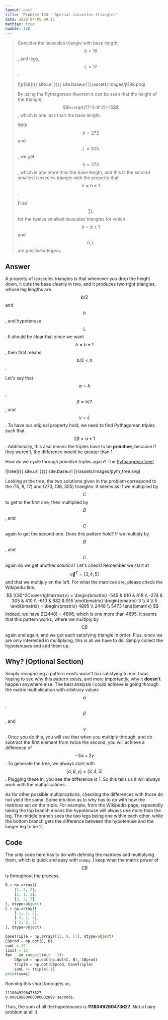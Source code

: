 ```yaml
---
layout: post
title: "Problem 138 - Special isosceles triangles"
date: 2020-04-05 09:15
mathjax: true
number: 138
---
```


> Consider the isosceles triangle with base length, $$b=16$$, and legs, $$L=17$$.
>
> ![p138]({{ site.url }}{{ site.baseurl }}/assets/Images/p138.png)
>
> By using the Pythagorean theorem it can be seen that the height of the triangle, $$h=\sqrt{17^2-8^2}=15$$, which is one less than the base length.
>
> With $$b=272$$ and $$L=305$$, we get $$h=273$$, which is one more than the base length, and this is the second smallest isosceles triangle with the property that $$h=b\pm1$$.
>
> Find $$\sum L$$ for the twelve smallest isosceles triangles for which $$h=b\pm1$$ and $$b,L$$ are positive integers.

<!--more-->

## Answer

A property of isosceles triangles is that whenever you drop the height down, it cuts the base cleanly in two, and it produces two right triangles, whose leg lengths are $$b/2$$ and $$h$$, and hypotenuse $$L$$. It should be clear that since we want $$h=b\pm1$$, then that means $$b/2<h$$.

Let's say that $$\alpha=h$$, $$\beta=b/2$$, and $$\gamma=L$$. To have our original property hold, we need to find Pythagorean triples such that $$2\beta=\alpha\pm1$$. Additionally, this also means the triples have to be **primitive**, because if they weren't, the difference would be greater than 1.

How do we cycle through primitive triples again? The [Pythaogrean tree!](https://en.wikipedia.org/wiki/Tree_of_primitive_Pythagorean_triples)

![tree]({{ site.url }}{{ site.baseurl }}/assets/Images/pyth_tree.svg)

Looking at the tree, the two solutions given in the problem correspond to the (15, 8, 17) and (273, 136, 305) triangles. It seems as if we multiplied by $$C$$ to get to the first one, then multiplied by $$B$$, and $$C$$ again to get the second one. Does this pattern hold? If we multiply by $$B$$, and $$C$$ again do we get another solution? Let's check! Remember we start at $$\overrightarrow{v}^T=[3, 4, 5]$$ and that we multiply on the left. For what the matrices are, please check the Wikipedia link.
$$
(CB)^2C\overrightarrow{v} =
	\begin{bmatrix}
		-545 & 610 & 818 \\
		-274 & 305 & 410 \\
		-610 & 682 & 915
	\end{bmatrix}
	\begin{bmatrix}
		3 \\ 4 \\ 5
	\end{bmatrix}
= \begin{bmatrix}
	4895 \\ 2448 \\ 5473
\end{bmatrix}
$$
Indeed, we have 2(2448) = 4896, which is one more than 4895. It seems that this pattern works, where we multiply by $$CB$$ again and again, and we get each satisfying triangle in order. Plus, since we are only interested in multiplying, this is all we have to do. Simply collect the hypotenuses and add them up.

## Why? (Optional Section)

Simply recognizing a pattern exists wasn't too satisfying to me. I was hoping to see why this pattern exists, and more importantly, why it **doesn't** happen anywhere else. The best analysis I could achieve is going through the matrix multiplication with arbitrary values $$\alpha$$, $$\beta$$, and $$\gamma$$. Once you do this, you will see that when you multiply through, and do subtract the first element from twice the second, you will achieve a difference of $$-3\alpha + 2\gamma$$. To generate the tree, we always start with $$[\alpha, \beta, \gamma] = [3, 4, 5]$$. Plugging these in, you see the difference is 1. So this tells us it will always work with the multiplications.

As for other possible multiplications, checking the differences with those do not yield the same. Some intuition as to why has to do with how the matrices act on the triple. For example, from the Wikipedia page, repeatedly taking the top branch means the hypotenuse will always one more than the leg. The middle branch sees the two legs being one within each other, while the bottom branch gets the difference between the hypotenuse and the longer leg to be 2.

## Code

The only code here has to do with defining the matrices and multiplying them, which is quick and easy with `numpy`. I keep what the matrix power of $$CB$$ is throughout the process. 

```python
B = np.array([
    [1, 2, 2],
    [2, 1, 2],
    [2, 2, 3]
], dtype=object)
C = np.array([
    [-1, 2, 2],
    [-2, 1, 2],
    [-2, 2, 3]
], dtype=object)

baseTriple = np.array([15, 8, 17], dtype=object)
CBprod = np.dot(C, B)
sumL = 17
limit = 12
for _ in range(limit - 2):
    CBprod = np.dot(np.dot(C, B), CBprod)
    triple = np.dot(CBprod, baseTriple)
    sumL += triple[-1]
print(sumL)
```

Running this short loop gets us,

```
1118049290473627
0.00019860000000002098 seconds.
```

Thus, the sum of all the hypotenuses is **1118049290473627**. Not a hairy problem at all :)